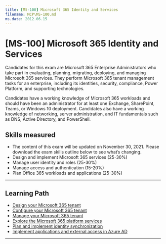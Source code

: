 ```yaml
---
title: [MS-100] Microsoft 365 Identity and Services
filename: MCP\MS-100.md
ms.date: 2012.06.15
---
```


# [MS-100] Microsoft 365 Identity and Services

Candidates for this exam are Microsoft 365 Enterprise Administrators who take part in evaluating, planning, migrating, deploying, and managing Microsoft 365 services. They perform Microsoft 365 tenant management tasks for an enterprise, including its identities, security, compliance, Power Platform, and supporting technologies.

Candidates have a working knowledge of Microsoft 365 workloads and should have been an administrator for at least one Exchange, SharePoint, Teams, or Windows 10 deployment. Candidates also have a working knowledge of networking, server administration, and IT fundamentals such as DNS, Active Directory, and PowerShell.

## Skills measured

- The content of this exam will be updated on November 30, 2021. Please download the exam skills outline below to see what’s changing.
- Design and implement Microsoft 365 services (25-30%)
- Manage user identity and roles (25-30%)
- Manage access and authentication (15-20%)
- Plan Office 365 workloads and applications (25-30%)

---
## Learning Path

- [Design your Microsoft 365 tenant](https://docs.microsoft.com/en-us/learn/paths/design-microsoft-365-tenant/)
- [Configure your Microsoft 365 tenant](https://docs.microsoft.com/en-us/learn/paths/configure-your-microsoft-365-tenant/)
- [Manage your Microsoft 365 tenant](https://docs.microsoft.com/en-us/learn/paths/manage-your-microsoft-365-tenant/)
- [Explore the Microsoft 365 platform services](https://docs.microsoft.com/en-us/learn/paths/explore-microsoft-365-platform-services/)
- [Plan and implement identity synchronization](https://docs.microsoft.com/en-us/learn/paths/plan-implement-identity-synchronization/)
- [Implement applications and external access in Azure AD](https://docs.microsoft.com/en-us/learn/paths/implement-applications-external-access-azure-ad/)

---
